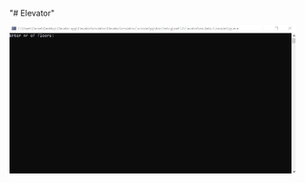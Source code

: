 "# Elevator" 


![](https://github.com/StanculescuDaniel/Elevator/blob/main/ElevatorSimulator.gif)

